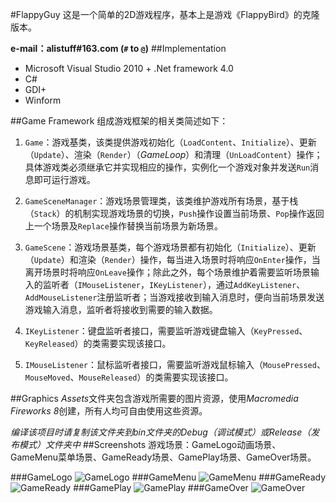 #FlappyGuy
这是一个简单的2D游戏程序，基本上是游戏《FlappyBird》的克隆版本。

**e-mail：alistuff#163.com (`#` to `@`)**
##Implementation
* Microsoft Visual Studio 2010 + .Net framework 4.0
* C#
* GDI+
* Winform

##Game Framework
组成游戏框架的相关类简述如下：

1. `Game`：游戏基类，该类提供游戏初始化（`LoadContent`、`Initialize`）、更新（`Update`）、渲染（`Render`）（*GameLoop*）和清理（`UnLoadContent`）操作；具体游戏类必须继承它并实现相应的操作，实例化一个游戏对象并发送`Run`消息即可运行游戏。

2. `GameSceneManager`：游戏场景管理类，该类维护游戏所有场景，基于栈（`Stack`）的机制实现游戏场景的切换，`Push`操作设置当前场景、`Pop`操作返回上一个场景及`Replace`操作替换当前场景为新场景。

3. `GameScene`：游戏场景基类，每个游戏场景都有初始化（`Initialize`）、更新（`Update`）和渲染（`Render`）操作，每当进入场景时将响应`OnEnter`操作，当离开场景时将响应`OnLeave`操作；除此之外，每个场景维护着需要监听场景输入的监听者（`IMouseListener`，`IKeyListener`），通过`AddKeyListener`、`AddMouseListener`注册监听者；当游戏接收到输入消息时，便向当前场景发送游戏输入消息，监听者将接收到需要的输入数据。

4. `IKeyListener`：键盘监听者接口，需要监听游戏键盘输入（`KeyPressed`、`KeyReleased`）的类需要实现该接口。

5. `IMouseListener`：鼠标监听者接口，需要监听游戏鼠标输入（`MousePressed`、`MouseMoved`、`MouseReleased`）的类需要实现该接口。

##Graphics
*Assets*文件夹包含游戏所需要的图片资源，使用*Macromedia Fireworks 8*创建，所有人均可自由使用这些资源。

*编译该项目时请复制该文件夹到bin文件夹的Debug（调试模式）或Release（发布模式）文件夹中*
##Screenshots
游戏场景：GameLogo动画场景、GameMenu菜单场景、GameReady场景、GamePlay场景、GameOver场景。

###GameLogo
![GameLogo](http://alistuff.com/usr/uploads/2014/07/3324034681.png "GameLogo")
###GameMenu
![GameMenu](http://alistuff.com/usr/uploads/2014/07/2683706080.png "GameMenu")
###GameReady
![GameReady](http://alistuff.com/usr/uploads/2014/07/1526530366.png "GameReady")
###GamePlay
![GamePlay](http://alistuff.com/usr/uploads/2014/07/4152560611.png "GamePlay")
###GameOver
![GameOver](http://alistuff.com/usr/uploads/2014/07/1980618891.png "GameOver")

